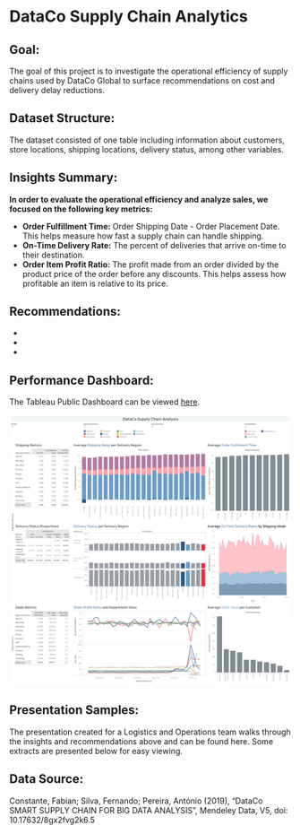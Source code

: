 # DataCo Supply Chain Analytics
 
## Goal:
The goal of this project is to investigate the operational efficiency of supply chains used by DataCo Global to surface recommendations on cost and delivery delay reductions.

## Dataset Structure:
The dataset consisted of one table including information about customers, store locations, shipping locations, delivery status, among other variables.

## Insights Summary:
**In order to evaluate the operational efficiency and analyze sales, we focused on the following key metrics:**
- **Order Fulfillment Time:** Order Shipping Date - Order Placement Date. This helps measure how fast a supply chain can handle shipping.
- **On-Time Delivery Rate:** The percent of deliveries that arrive on-time to their destination.
- **Order Item Profit Ratio:** The profit made from an order divided by the product price of the order before any discounts. This helps assess how profitable an item is relative to its price.

## Recommendations:
- 
- 
- 

## Performance Dashboard:
The Tableau Public Dashboard can be viewed [here](https://public.tableau.com/views/dataco_supply_chain_analysis/DataCoDashboard?:language=en-US&:sid=&:redirect=auth&:display_count=n&:origin=viz_share_link).

![DataCo Performance Dashboard](dashboard.png)

## Presentation Samples:
The presentation created for a Logistics and Operations team walks through the insights and recommendations above and can be found here. Some extracts are presented below for easy viewing.

## Data Source:
Constante, Fabian; Silva, Fernando; Pereira, António (2019), “DataCo SMART SUPPLY CHAIN FOR BIG DATA ANALYSIS”, Mendeley Data, V5, doi: 10.17632/8gx2fvg2k6.5